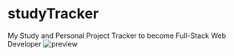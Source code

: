 # studyTracker
My Study and Personal Project Tracker to become Full-Stack Web Developer
![preview](https://user-images.githubusercontent.com/77793080/117881269-0d5d4200-b277-11eb-927f-e1ed60fc5ee1.png)




